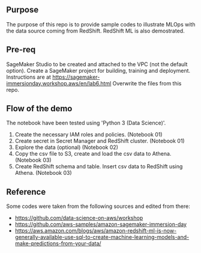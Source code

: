 ## Purpose
The purpose of this repo is to provide sample codes to illustrate MLOps with the data source coming from RedShift.
RedShift ML is also demostrated.


## Pre-req
SageMaker Studio to be created and attached to the VPC (not the default option). 
Create a SageMaker project for building, training and deployment. Instructions are at https://sagemaker-immersionday.workshop.aws/en/lab6.html
Overwrite the files from this repo.


## Flow of the demo
The notebook have been tested using 'Python 3 (Data Science)'.

1. Create the necessary IAM roles and policies. (Notebook 01)
2. Create secret in Secret Manager and RedShift cluster. (Notebook 01)
3. Explore the data (optional) (Notebook 02)
4. Copy the csv file to S3, create and load the csv data to Athena. (Notebook 03)
5. Create RedShift schema and table. Insert csv data to RedShift using Athena. (Notebook 03)


## Reference
Some codes were taken from the following sources and edited from there:
- https://github.com/data-science-on-aws/workshop
- https://github.com/aws-samples/amazon-sagemaker-immersion-day
- https://aws.amazon.com/blogs/aws/amazon-redshift-ml-is-now-generally-available-use-sql-to-create-machine-learning-models-and-make-predictions-from-your-data/
